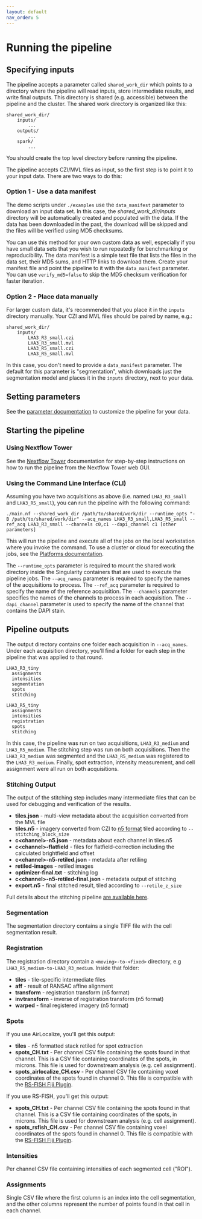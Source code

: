 ```yaml
---
layout: default
nav_order: 5
---
```


# Running the pipeline

## Specifying inputs

The pipeline accepts a parameter called `shared_work_dir` which points to a directory where the pipeline will read inputs, store intermediate results, and write final outputs. This directory is shared (e.g. accessible) between the pipeline and the cluster. The shared work directory is organized like this:

    shared_work_dir/
        inputs/
            ...
        outputs/
            ...
        spark/
            ...

You should create the top level directory before running the pipeline.  

The pipeline accepts CZI/MVL files as input, so the first step is to point it to your input data. There are two ways to do this:

### Option 1 - Use a data manifest

The demo scripts under `./examples` use the `data_manifest` parameter to download an input data set. In this case, the *shared_work_dir/inputs* directory will be automatically created and populated with the data. If the data has been downloaded in the past, the download will be skipped and the files will be verified using MD5 checksums.

You can use this method for your own custom data as well, especially if you have small data sets that you wish to run repeatedly for benchmarking or reproducibility. The data manifest is a simple text file that lists the files in the data set, their MD5 sums, and HTTP links to download them. Create your manifest file and point the pipeline to it with the `data_manifest` parameter. You can use `verify_md5=false` to skip the MD5 checksum verification for faster iteration.

### Option 2 - Place data manually

For larger custom data, it's recommended that you place it in the `inputs` directory manually. Your CZI and MVL files should be paired by name, e.g.:

    shared_work_dir/
        inputs/
            LHA3_R3_small.czi
            LHA3_R3_small.mvl
            LHA3_R5_small.czi
            LHA3_R5_small.mvl

In this case, you don't need to provide a `data_manifest` parameter. The default for this parameter is "segmentation", which downloads just the segmentation model and places it in the `inputs` directory, next to your data.

## Setting parameters

See the [parameter documentation](Parameters.md) to customize the pipeline for your data.

## Starting the pipeline

### Using Nextflow Tower

See the [Nextflow Tower](tower/NextflowTower.html) documentation for step-by-step instructions on how to run the pipeline from the Nextflow Tower web GUI.

### Using the Command Line Interface (CLI)

Assuming you have two acquisitions as above (i.e. named `LHA3_R3_small` and `LHA3_R5_small`), you can run the pipeline with the following command:

    ./main.nf --shared_work_dir /path/to/shared/work/dir --runtime_opts "-B /path/to/shared/work/dir" --acq_names LHA3_R3_small,LHA3_R5_small --ref_acq LHA3_R3_small --channels c0,c1 --dapi_channel c1 [other parameters]

This will run the pipeline and execute all of the jobs on the local workstation where you invoke the command. To use a cluster or cloud for executing the jobs, see the [Platforms documentation](platforms/Platforms.md).

The `--runtime_opts` parameter is required to mount the shared work directory inside the Singularity containers that are used to execute the pipeline jobs. The `--acq_names` parameter is required to specify the names of the acquisitions to process. The `--ref_acq` parameter is required to specify the name of the reference acquisition. The `--channels` parameter specifies the names of the channels to process in each acquisition. The `--dapi_channel` parameter is used to specify the name of the channel that contains the DAPI stain.

## Pipeline outputs

The output directory contains one folder each acquisition in `--acq_names`. Under each acquisition directory, you'll find a folder for each step in the pipeline that was applied to that round.

    LHA3_R3_tiny
      assignments
      intensities
      segmentation
      spots
      stitching

    LHA3_R5_tiny
      assignments
      intensities
      registration
      spots
      stitching

In this case, the pipeline was run on two acquisitions, `LHA3_R3_medium` and `LHA3_R5_medium`. The stitching step was run on both acquisitions. Then the `LHA3_R3_medium` was segmented and the `LHA3_R5_medium` was registered to the `LHA3_R3_medium`. Finally, spot extraction, intensity measurement, and cell assignment were all run on both acquisitions.

### Stitching Output

The output of the stitching step includes many intermediate files that can be used for debugging and verification of the results.

* **tiles.json** - multi-view metadata about the acquisition converted from the MVL file
* **tiles.n5** - imagery converted from CZI to [n5 format](https://github.com/saalfeldlab/n5) tiled according to `--stitching_block_size`
* **c\<channel\>-n5.json** - metadata about each channel in tiles.n5
* **c\<channel\>-flatfield** - files for flatfield-correction including the calculated brightfield and offset
* **c\<channel\>-n5-retiled.json** - metadata after retiling
* **retiled-images** - retiled images
* **optimizer-final.txt** - stitching log
* **c\<channel\>-n5-retiled-final.json** - metadata output of stitching
* **export.n5** - final stitched result, tiled according to `--retile_z_size`

Full details about the stitching pipeline [are available here](https://github.com/saalfeldlab/stitching-spark).

### Segmentation

The segmentation directory contains a single TIFF file with the cell segmentation result.

### Registration

The registration directory contain a `<moving>-to-<fixed>` directory, e.g `LHA3_R5_medium-to-LHA3_R3_medium`. Inside that folder:

* **tiles** - tile-specific intermediate files
* **aff** - result of RANSAC affine alignment
* **transform** - registration transform (n5 format)
* **invtransform** - inverse of registration transform (n5 format)
* **warped** - final registered imagery (n5 format)

### Spots

If you use AirLocalize, you'll get this output:

* **tiles** - n5 formatted stack retiled for spot extraction
* **spots_CH.txt** - Per channel CSV file containing the spots found in that channel. This is a CSV file containing coordinates of the spots, in microns. This file is used for downstream analysis (e.g. cell assignment).
* **spots_airlocalize_CH.csv** - Per channel CSV file containing voxel coordinates of the spots found in channel 0. This file is compatible with the [RS-FISH Fiji Plugin](modules/RS-FISH.md).

If you use RS-FISH, you'll get this output:

* **spots_CH.txt** - Per channel CSV file containing the spots found in that channel. This is a CSV file containing coordinates of the spots, in microns. This file is used for downstream analysis (e.g. cell assignment).
* **spots_rsfish_CH.csv** - Per channel CSV file containing voxel coordinates of the spots found in channel 0. This file is compatible with the [RS-FISH Fiji Plugin](modules/RS-FISH.md).

### Intensities

Per channel CSV file containing intensities of each segmented cell ("ROI").

### Assignments

Single CSV file where the first column is an index into the cell segmentation, and the other columns represent the number of points found in that cell in each channel.
